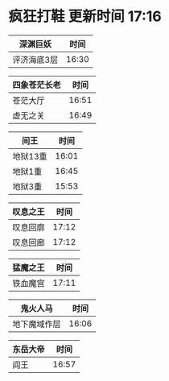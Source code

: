 # 疯狂打鞋 更新时间 17:16

| 深渊巨妖   | 时间    |
|--------|-------|
| 评济海底3层 | 16:30 |

| 四象苍茫长老   | 时间    |
|--------|-------|
| 苍茫大厅 | 16:51 |
| 虚无之关 | 16:49 |

| 间王   | 时间    |
|--------|-------|
| 地狱13重 | 16:01 |
| 地狱1重 | 16:45 |
| 地狱3重 | 15:53 |

| 叹息之王   | 时间    |
|--------|-------|
| 叹息回廓 | 17:12 |
| 叹息回廊 | 17:12 |

| 猛魔之王   | 时间    |
|--------|-------|
| 铁血魔宫 | 17:11 |

| 鬼火人马   | 时间    |
|--------|-------|
| 地下魔域作层 | 16:06 |

| 东岳大帝   | 时间    |
|--------|-------|
| 阎王 | 16:57 |